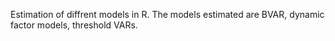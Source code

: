 Estimation of diffrent models in R. The models estimated are BVAR, dynamic factor models, threshold VARs. 
